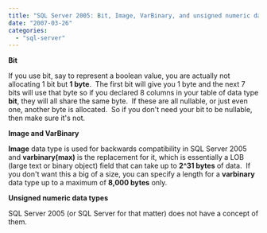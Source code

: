 ```yaml
---
title: "SQL Server 2005: Bit, Image, VarBinary, and unsigned numeric data types"
date: "2007-03-26"
categories: 
  - "sql-server"
---
```


**Bit**

If you use bit, say to represent a boolean value, you are actually not allocating 1 bit but **1 byte**.  The first bit will give you 1 byte and the next 7 bits will use that byte so if you declared 8 columns in your table of data type **bit**, they will all share the same byte.  If these are all nullable, or just even one, another byte is allocated.  So if you don't need your bit to be nullable, then make sure it's not.

**Image and **VarBinary****

**Image** data type is used for backwards compatibility in SQL Server 2005 and **varbinary(max)** is the replacement for it, which is essentially a LOB (large text or binary object) field that can take up to **2^31 bytes** of data.  If you don't want this a big of a size, you can specify a length for a **varbinary** data type up to a maximum of **8,000 bytes** only.

**Unsigned numeric data types**

SQL Server 2005 (or SQL Server for that matter) does not have a concept of them.
